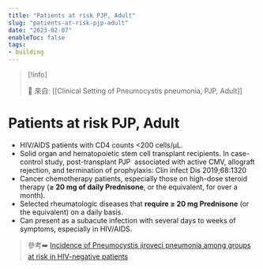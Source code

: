 ```yaml
---
title: "Patients at risk PJP, Adult"
slug: "patients-at-risk-pjp-adult"
date: "2023-02-07"
enableToc: false
tags:
- building
---
```


> [!info]
>
> 🌱 來自: [[Clinical Setting of Pneumocystis pneumonia, PJP, Adult]]

# Patients at risk PJP, Adult

*   HIV/AIDS patients with CD4 counts <200 cells/μL.
*   Solid organ and hematopoietic stem cell transplant recipients. In case-control study, post-transplant PJP  associated with active CMV, allograft rejection, and termination of prophylaxis: Clin infect Dis 2019;68:1320
*   Cancer chemotherapy patients, especially those on high-dose steroid therapy (**≥ 20 mg of daily Prednisone**, or the equivalent, for over a month).
*   Selected rheumatologic diseases that **require ≥ 20 mg Prednisone** (or the equivalent) on a daily basis.
*   Can present as a subacute infection with several days to weeks of symptoms, especially in HIV/AIDS.

> 參考➡️ [Incidence of Pneumocystis jiroveci pneumonia among groups at risk in HIV-negative patients](https://www.sciencedirect.com/science/article/pii/S0002934314005907)
